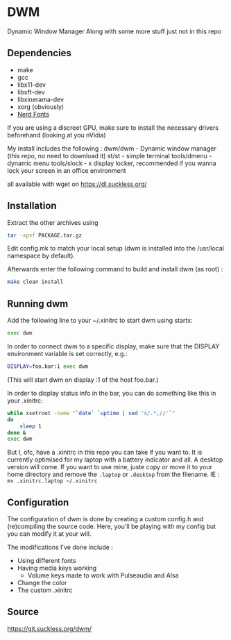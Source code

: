 # DWM
Dynamic Window Manager
Along with some more stuff just not in this repo

## Dependencies
* make
* gcc 
* libx11-dev
* libxft-dev
* libxinerama-dev
* xorg (obviously)
* [Nerd Fonts](https://github.com/ryanoasis/nerd-fonts)

If you are using a discreet GPU, make sure to install the necessary drivers beforehand 
(looking at you nVidia)

My install includes the following :
dwm/dwm     - Dynamic window manager (this repo, no need to download it)
st/st       - simple terminal
tools/dmenu - dynamic menu
tools/slock - x display locker, recommended if you wanna lock your screen in an office environment

all available with wget on https://dl.suckless.org/

## Installation
Extract the other archives using 
```bash
tar -xpvf PACKAGE.tar.gz
```

Edit config.mk to match your local setup (dwm is installed into the /usr/local namespace by default).

Afterwards enter the following command to build and install dwm (as root) :
```bash
make clean install
```

## Running dwm
Add the following line to your ~/.xinitrc to start dwm using startx:
```bash
exec dwm
```
In order to connect dwm to a specific display, make sure that
the DISPLAY environment variable is set correctly, e.g.:
```bash
DISPLAY=foo.bar:1 exec dwm
```
(This will start dwm on display :1 of the host foo.bar.)

In order to display status info in the bar, you can do something
like this in your .xinitrc:
```bash
while xsetroot -name "`date` `uptime | sed 's/.*,//'`"
do
    sleep 1
done &
exec dwm
```
But I, ofc, have a .xinitrc in this repo you can take if you want to.
It is currently optimised for my laptop with a battery indicator and all.
A desktop version will come.
If you want to use mine, juste copy or move it to your home directory and remove the `.laptop` or `.desktop` from the filename.
IE : `mv .xinitrc.laptop ~/.xinitrc`

## Configuration
The configuration of dwm is done by creating a custom config.h
and (re)compiling the source code.
Here, you'll be playing with my config but you can modify it at your will.

The modifications I've done include :
* Using different fonts
* Having media keys working
  * Volume keys made to work with Pulseaudio and Alsa
* Change the color
* The custom .xinitrc

## Source
https://git.suckless.org/dwm/
